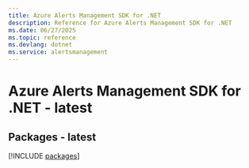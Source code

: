 ```yaml
---
title: Azure Alerts Management SDK for .NET
description: Reference for Azure Alerts Management SDK for .NET
ms.date: 06/27/2025
ms.topic: reference
ms.devlang: dotnet
ms.service: alertsmanagement
---
```

# Azure Alerts Management SDK for .NET - latest
## Packages - latest
[!INCLUDE [packages](alerts-management-index.md)]